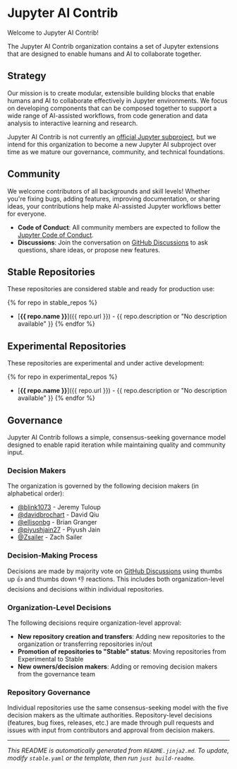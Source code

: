 # Jupyter AI Contrib

Welcome to Jupyter AI Contrib!

The Jupyter AI Contrib organization contains a set of Jupyter extensions that are designed to enable humans and AI to collaborate together.

## Strategy

Our mission is to create modular, extensible building blocks that enable humans and AI to collaborate effectively in Jupyter environments. We focus on developing components that can be composed together to support a wide range of AI-assisted workflows, from code generation and data analysis to interactive learning and research.

Jupyter AI Contrib is not currently an [official Jupyter subproject](https://jupyter.org/governance/list_of_subprojects.html), but we intend for this organization to become a new Jupyter AI subproject over time as we mature our governance, community, and technical foundations.

## Community

We welcome contributors of all backgrounds and skill levels! Whether you're fixing bugs, adding features, improving documentation, or sharing ideas, your contributions help make AI-assisted Jupyter workflows better for everyone.

- **Code of Conduct**: All community members are expected to follow the [Jupyter Code of Conduct](https://github.com/jupyter/governance/blob/main/conduct/code_of_conduct.md).
- **Discussions**: Join the conversation on [GitHub Discussions](https://github.com/orgs/jupyter-ai-contrib/discussions) to ask questions, share ideas, or propose new features.

## Stable Repositories

These repositories are considered stable and ready for production use:

{% for repo in stable_repos %}
- [**{{ repo.name }}**]({{ repo.url }}) - {{ repo.description or "No description available" }}
{% endfor %}

## Experimental Repositories

These repositories are experimental and under active development:

{% for repo in experimental_repos %}
- [**{{ repo.name }}**]({{ repo.url }}) - {{ repo.description or "No description available" }}
{% endfor %}

## Governance

Jupyter AI Contrib follows a simple, consensus-seeking governance model designed to enable rapid iteration while maintaining quality and community input.

### Decision Makers

The organization is governed by the following decision makers (in alphabetical order):

- [@blink1073](https://github.com/blink1073) - Jeremy Tuloup
- [@davidbrochart](https://github.com/davidbrochart) - David Qiu
- [@ellisonbg](https://github.com/ellisonbg) - Brian Granger
- [@piyushjain27](https://github.com/piyushjain27) - Piyush Jain
- [@Zsailer](https://github.com/Zsailer) - Zach Sailer

### Decision-Making Process

Decisions are made by majority vote on [GitHub Discussions](https://github.com/orgs/jupyter-ai-contrib/discussions) using thumbs up 👍 and thumbs down 👎 reactions. This includes both organization-level decisions and decisions within individual repositories.

### Organization-Level Decisions

The following decisions require organization-level approval:

- **New repository creation and transfers**: Adding new repositories to the organization or transferring repositories in/out
- **Promotion of repositories to "Stable" status**: Moving repositories from Experimental to Stable
- **New owners/decision makers**: Adding or removing decision makers from the governance team

### Repository Governance

Individual repositories use the same consensus-seeking model with the five decision makers as the ultimate authorities. Repository-level decisions (features, bug fixes, releases, etc.) are made through pull requests and issues with input from contributors and approval from decision makers.

---

*This README is automatically generated from `README.jinja2.md`. To update, modify `stable.yaml` or the template, then run `just build-readme`.*
